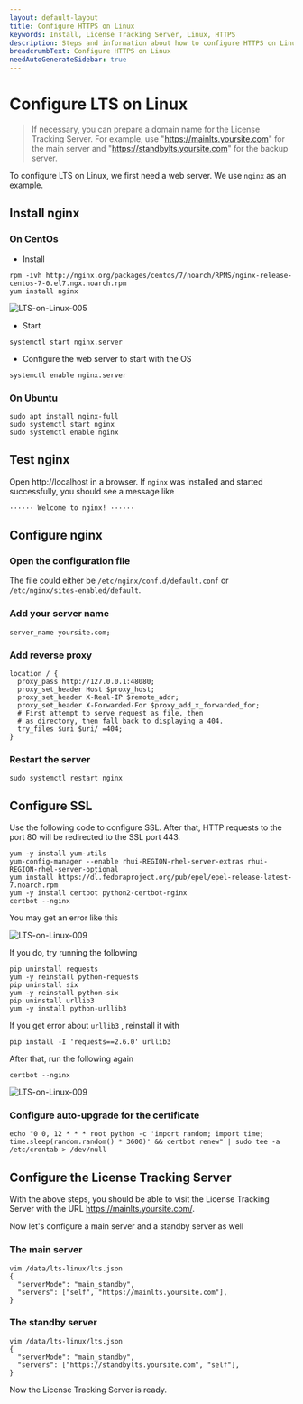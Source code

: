 ```yaml
---
layout: default-layout
title: Configure HTTPS on Linux
keywords: Install, License Tracking Server, Linux, HTTPS
description: Steps and information about how to configure HTTPS on Linux
breadcrumbText: Configure HTTPS on Linux
needAutoGenerateSidebar: true
---
```


# Configure LTS on Linux

> If necessary, you can prepare a domain name for the License Tracking Server. For example, use "https://mainlts.yoursite.com" for the main server and "https://standbylts.yoursite.com" for the backup server.

To configure LTS on Linux, we first need a web server. We use `nginx` as an example.

## Install nginx

###	On CentOs

* Install

``` shell
rpm -ivh http://nginx.org/packages/centos/7/noarch/RPMS/nginx-release-centos-7-0.el7.ngx.noarch.rpm 
yum install nginx
```

![LTS-on-Linux-005]({{site.assets}}imgs/ltsonlinux-005.png)

* Start

``` shell
systemctl start nginx.server
```

* Configure the web server to start with the OS

``` shell
systemctl enable nginx.server 
```

### On Ubuntu

``` shell
sudo apt install nginx-full
sudo systemctl start nginx
sudo systemctl enable nginx
```

## Test nginx

Open http://localhost in a browser. If `nginx` was installed and started successfully, you should see a message like

``` text
······ Welcome to nginx! ······ 
```

## Configure nginx

### Open the configuration file

The file could either be `/etc/nginx/conf.d/default.conf` or `/etc/nginx/sites-enabled/default`.

### Add your server name

``` shell
server_name yoursite.com;
```

### Add reverse proxy

``` shell
location / {
  proxy_pass http://127.0.0.1:48080;
  proxy_set_header Host $proxy_host;
  proxy_set_header X-Real-IP $remote_addr;
  proxy_set_header X-Forwarded-For $proxy_add_x_forwarded_for;
  # First attempt to serve request as file, then
  # as directory, then fall back to displaying a 404.
  try_files $uri $uri/ =404;
}
```

### Restart the server

``` shell
sudo systemctl restart nginx
```

## Configure SSL

Use the following code to configure SSL. After that, HTTP requests to the port 80 will be redirected to the SSL port 443.

``` shell
yum -y install yum-utils 
yum-config-manager --enable rhui-REGION-rhel-server-extras rhui-REGION-rhel-server-optional 
yum install https://dl.fedoraproject.org/pub/epel/epel-release-latest-7.noarch.rpm 
yum -y install certbot python2-certbot-nginx 
certbot --nginx 
```

You may get an error like this

![LTS-on-Linux-009]({{site.assets}}imgs/ltsonlinux-009.png)

If you do, try running the following

``` shell
pip uninstall requests 
yum -y reinstall python-requests 
pip uninstall six 
yum -y reinstall python-six 
pip uninstall urllib3 
yum -y install python-urllib3 
```

If you get error about `urllib3` , reinstall it with

``` shell
pip install -I 'requests==2.6.0' urllib3 
```

After that, run the following again

``` shell
certbot --nginx 
```

![LTS-on-Linux-009]({{site.assets}}imgs/ltsonlinux-009.png)

### Configure auto-upgrade for the certificate

``` shell
echo "0 0, 12 * * * root python -c 'import random; import time; time.sleep(random.random() * 3600)' && certbot renew" | sudo tee -a /etc/crontab > /dev/null 
```

## Configure the License Tracking Server

With the above steps, you should be able to visit the License Tracking Server with the URL https://mainlts.yoursite.com/.

Now let's configure a main server and a standby server as well

### The main server

``` shell
vim /data/lts-linux/lts.json
{
  "serverMode": "main_standby", 
  "servers": ["self", "https://mainlts.yoursite.com"], 
}
```

### The standby server

``` shell
vim /data/lts-linux/lts.json
{
  "serverMode": "main_standby", 
  "servers": ["https://standbylts.yoursite.com", "self"], 
}
```

Now the License Tracking Server is ready.
